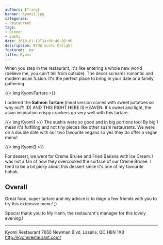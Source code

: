 ```yaml
---
authors: [Trang]
banner: Kyomi1.jpg
categories:
- Restaurant
tags:
- Dinner
- Sushi
date: 2018-01-13T14:06:46-05:00
description: BYOW Sushi Delight
featured: 'no'
title: Kyomi
---
```


When you step in the restaurant, it's like entering a whole new world (believe me, you can't tell from outside). The decor screams romantic and modern asian fusion. It's the perfect place to bring in your date or a family gathering. 

{{< img KyomiTartare >}}

I ordered the **Salmon Tartare** (meal version comes with sweet potatoes so why not?! :D) AND THIS RIGHT HERE IS HEAVEN. It's sweet and light, the asian inspiration crispy crackers go very well with this tartare.  

{{< img Kyomi1 >}}
The sushis were so good and in big portions too! By big I mean it's fulfilling and not tiny pieces like other sushi restaurants. We were on a double date with our two favourite vegans so yes they do offer a vegan menu! 

{{< img Kyomi3 >}}

For dessert, we went for Creme Brulee and Fried Banana with Ice Cream. 
I was not a fan of how they overcooked the surface of our Creme Brulee. I tend to be a bit picky about this dessert since it's one of my favourite hahah. 

## Overall

Great food, super tartare and my advice is to rbign a few friends with you to try this extensive menu! ;) 

Special thank you to My Hanh, the restaurant's manager for this lovely evening ! 

___

Kyomi Restaurant
7660 Newman Blvd, Lasalle, QC H8N 1X8
http://kyomirestaurant.com/
